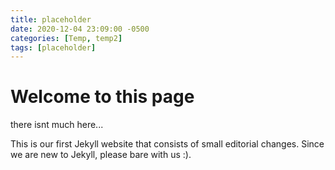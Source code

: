```yaml
---
title: placeholder
date: 2020-12-04 23:09:00 -0500
categories: [Temp, temp2]
tags: [placeholder]
---
```


# Welcome to this page

there isnt much here...

This is our first Jekyll website that consists of small editorial changes. 
Since we are new to Jekyll, please bare with us :).